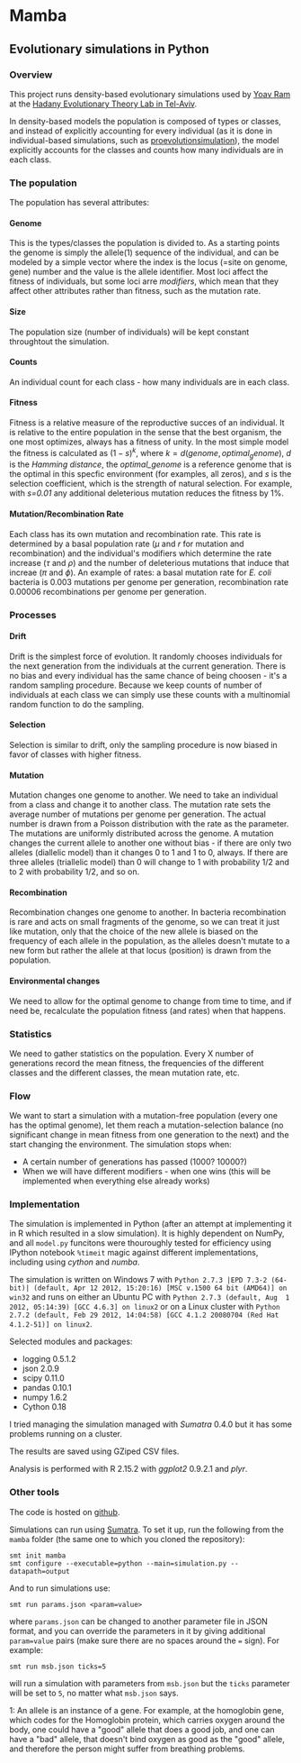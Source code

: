 # Mamba

## Evolutionary simulations in Python

### Overview

This project runs density-based evolutionary simulations used by 
[Yoav Ram] at the [Hadany Evolutionary Theory Lab in Tel-Aviv].

In density-based models the population is composed of types or classes, and instead of explicitly accounting for every individual (as it is done in individual-based simulations, such as [proevolutionsimulation]), the model explicitly accounts for the classes and counts how many individuals are in each class.

### The population

The population has several attributes:

#### Genome
This is the types/classes the population is divided to. 
As a starting points the genome is simply the allele(1) sequence of the individual, and can be modeled by a simple vector where the index is the locus (=site on genome, gene) number and the value is the allele identifier. 
Most loci affect the fitness of individuals, but some loci arre *modifiers*, which mean that they affect other attributes rather than fitness, such as the mutation rate.

#### Size
The population size (number of individuals) will be kept constant throughtout the simulation.

#### Counts
An individual count for each class - how many individuals are in each class. 

#### Fitness
Fitness is a relative measure of the reproductive succes of an individual. It is relative to the entire population in the sense that the best organism, the one most optimizes, always has a fitness of unity.
In the most simple model the fitness is calculated as $(1-s)^k$, where $k=d(genome, optimal_genome)$, *d* is the *Hamming distance*, the *optimal_genome* is a reference genome that is the optimal in this specfic environment (for examples, all zeros), and *s* is the selection coefficient, which is the strength of natural selection. For example, with *s=0.01* any additional deleterious mutation reduces the fitness by 1%.

#### Mutation/Recombination Rate
Each class has its own mutation and recombination rate. This rate is determined by a basal population rate ($\mu$ and *r* for mutation and recombination) and the individual's modifiers which determine the rate increase ($\tau$ and $\rho$) and the number of deleterious mutations that induce that increae ($\pi$ and $\phi$).
An example of rates: a basal mutation rate for *E. coli* bacteria is 0.003 mutations per genome per generation, recombination rate 0.00006 recombinations per genome per generation.

### Processes

#### Drift
Drift is the simplest force of evolution.
It randomly chooses individuals for the next generation from the individuals at the current generation. There is no bias and every individual has the same chance of being choosen - it's a random sampling procedure.
Because we keep counts of number of individuals at each class we can simply use these counts with a multinomial random function to do the sampling.

#### Selection
Selection is similar to drift, only the sampling procedure is now biased in favor of classes with higher fitness.

#### Mutation
Mutation changes one genome to another. We need to take an individual from a class and change it to another class.
The mutation rate sets the average number of mutations per genome per generation. The actual number is drawn from a Poisson distribution with the rate as the parameter. The mutations are uniformly distributed across the genome. A mutation changes the current allele to another one without bias - if there are only two alleles (diallelic model) than it changes 0 to 1 and 1 to 0, always. If there are three alleles (triallelic model) than 0 will change to 1 with probability 1/2 and to 2 with probability 1/2, and so on.

#### Recombination
Recombination changes one genome to another. In bacteria recombination is rare and acts on small fragments of the genome, so we can treat it just like mutation, only that the choice of the new allele is biased on the frequency of each allele in the population, as the alleles doesn't mutate to a new form but rather the allele at that locus (position) is drawn from the population.

#### Environmental changes
We need to allow for the optimal genome to change from time to time, and if need be, recalculate the population fitness (and rates) when that happens.

### Statistics

We need to gather statistics on the population. Every X number of generations record the mean fitness, the frequencies of the different classes and the different classes, the mean mutation rate, etc.

### Flow

We want to start a simulation with a mutation-free population (every one has the optimal genome), let them reach a mutation-selection balance (no significant change in mean fitness from one generation to the next) and the start changing the environment.
The simulation stops when:

  - A certain number of generations has passed (1000? 10000?)
  - When we will have different modifiers - when one wins (this will be implemented when everything else already works)
  
### Implementation

The simulation is implemented in Python (after an attempt at implementing it in R which resulted in a slow simulation). It is highly dependent on NumPy, and all `model.py` funcitons were thouroughly tested for efficiency using IPython notebook `%timeit` magic against different implementations, including using *cython* and *numba*.

The simulation is written  on Windows 7 with `Python 2.7.3 |EPD 7.3-2 (64-bit)| (default, Apr 12 2012, 15:20:16) [MSC v.1500 64 bit (AMD64)] on win32` and runs on either an Ubuntu PC with `Python 2.7.3 (default, Aug  1 2012, 05:14:39) [GCC 4.6.3] on linux2` or on a Linux cluster with `Python 2.7.2 (default, Feb 29 2012, 14:04:58) [GCC 4.1.2 20080704 (Red Hat 4.1.2-51)] on linux2`.

Selected modules and packages:
- logging 0.5.1.2
- json 2.0.9
- scipy 0.11.0
- pandas 0.10.1
- numpy 1.6.2
- Cython 0.18

I tried managing the simulation managed with *Sumatra* 0.4.0 but it has some problems running on a cluster.

The results are saved using GZiped CSV files.

Analysis is performed with R 2.15.2 with *ggplot2* 0.9.2.1 and *plyr*. 

### Other tools

The code is hosted on [github]. 

Simulations can run using [Sumatra](http://pypi.python.org/pypi/Sumatra). 
To set it up, run the following from the `mamba` folder (the same one to which you cloned the repository):

```
smt init mamba
smt configure --executable=python --main=simulation.py --datapath=output
```
And to run simulations use:
``` 
smt run params.json <param=value>
```
where `params.json` can be changed to another parameter file in JSON format, and you can override the parameters in it by giving additional `param=value` pairs (make sure there are no spaces around the `=` sign).
For example:
```
smt run msb.json ticks=5
```
will run a simulation with parameters from `msb.json` but the `ticks` parameter will be set to `5`, no matter what `msb.json` says.

[Yoav Ram]: http://www.yoavram.com/
[Hadany Evolutionary Theory Lab in Tel-Aviv]: http://sites.google.com/site/hadanylab/
[proevolutionsimulation]: http://proevolutionsimulation.googlecode.com/
[e1071]: http://cran.r-project.org/web/packages/e1071/index.html
[prose]: http://prose.io/
[github]: https://github.com/yoavram/mamba
[python-last-commit]: https://github.com/yoavram/mamba/commit/b9fa9b3b9b30aaa545a7376b54de753cd126dfe5
[alfred]: https://github.com/yoavram/mamba/commit/alfred
[alfred-wallace]: http://en.wikipedia.org/wiki/Alfred_Russel_Wallace

1: An allele is an instance of a gene. For example, at the homoglobin gene, which codes for the Homoglobin protein, which carries oxygen around the body, one could have a "good" allele that does a good job, and one can have a "bad" allele, that doesn't bind oxygen as good as the "good" allele, and therefore the person might suffer from breathing problems.
